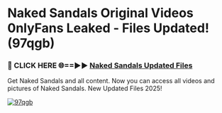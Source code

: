 # Naked Sandals Original Videos 0nlyFans Leaked - Files Updated! (97qgb)

<h3>🔴 CLICK HERE 🌐==►► <a href="https://tinyurl.com/up5wt9bj" rel="nofollow">Naked Sandals Updated Files</a></h3>

Get Naked Sandals and all content. Now you can access all videos and pictures of Naked Sandals. New Updated Files 2025!

[![97qgb](https://i.imgur.com/ABiUzMV.gif)](https://tinyurl.com/up5wt9bj)
